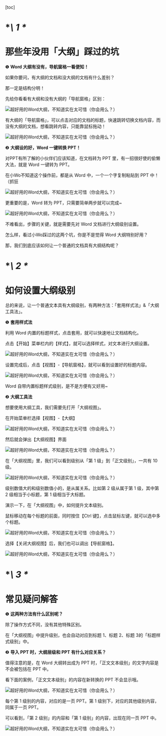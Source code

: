 [toc]

# **\ 1 \**

# **那些年没用「大纲」踩过的坑**

❶ **Word 大纲有没有，导航窗格一看便知！**

如果你要问，有大纲的文档和没大纲的文档有什么差别？

那一定是结构分明！

先给你看看有大纲和没有大纲的「导航窗格」区别：

![超好用的Word大纲，不知道实在太可惜（你会用么？）](http://p3.pstatp.com/large/pgc-image/5805a07c585043dc88cd77394a91b168)



有大纲的「导航窗格」，可以点击对应的文档的标题，快速跳转切换文档内容，而没有大纲的文档，想看跳转内容，只能靠鼠标拖动！

![超好用的Word大纲，不知道实在太可惜（你会用么？）](http://p1.pstatp.com/large/pgc-image/2ff248376aa04f219845d59b6f74a4a1)



❷ **大纲设的好，Word 一键转换 PPT！**

对PPT有所了解的小伙伴们应该知道，在文档转为 PPT 里，有一招很好使的偷懒大法，就是 Word 一键转为 PPT。

在小Wo不知道这个操作前，都是从 Word 中，一个一个字复制粘贴到 PPT 中！（抓狂

![超好用的Word大纲，不知道实在太可惜（你会用么？）](http://p9.pstatp.com/large/pgc-image/96a885e8f2a24bb59341835c551fa892)



更重要的是，Word 转为 PPT，只需要简单两步就可以完成~

![超好用的Word大纲，不知道实在太可惜（你会用么？）](http://p3.pstatp.com/large/pgc-image/8d52e6b8ebb94e2e986060942587c2d2)



不难看出，步骤的关键，就是需要先对 Word 文档进行大纲级别设置。

怎么样，看过小Wo踩过的这两个坑，你是不是觉得 Word 大纲特别好用？

那，我们到底应该如何让一个普通的文档具有大纲结构呢？

# **\ 2 \**

# **如何设置大纲级别**

总的来说，让一个普通文本具有大纲级别，有两种方法：「套用样式法」&「大纲工具法」。

❶ **套用样式法**

利用 Word 内置的标题样式，点击套用，就可以快速地让文档结构化。

点击【开始】菜单栏内的【样式】，就可以选择样式，对文本进行大纲设置。

![超好用的Word大纲，不知道实在太可惜（你会用么？）](http://p1.pstatp.com/large/pgc-image/2a7b8bfb9440417fa043af0596d01dd6)



设置完成后，点击【视图】-【导航窗格】，就可以看到设置好的标题内容。

![超好用的Word大纲，不知道实在太可惜（你会用么？）](http://p3.pstatp.com/large/pgc-image/d95da30575f44107a13d1748a2a8b5e0)



Word 自带内置标题样式级别，是不是方便有又好用~

❷ **大纲工具法**

想要使用大纲工具，我们需要先打开「大纲视图」。

在开始菜单栏选择【视图】-【大纲】

![超好用的Word大纲，不知道实在太可惜（你会用么？）](http://p3.pstatp.com/large/pgc-image/c9acdb0f241340b586a96f4da3b177e1)



然后就会弹出【大纲视图】界面

![超好用的Word大纲，不知道实在太可惜（你会用么？）](http://p1.pstatp.com/large/pgc-image/bc72ccaf20414fac997363d775b5ebe0)



在「大纲视图」里，我们可以看到级别从「第 1 级」到「正文级别」，一共有 10级。

![超好用的Word大纲，不知道实在太可惜（你会用么？）](http://p1.pstatp.com/large/pgc-image/29257244401e46f4a73a8e463fff11f0)



级别数值大的和级别数值小的，是从属关系。比如第 2 级从属于第 1 级，其中第 2 级相当于小标题，第 1 级相当于大标题。

演示一下，在「大纲视图」中，如何提升文本级别。

鼠标移动在每个标题的前面，同时按住【Ctrl 键】，点击鼠标左键，就可以选中多个标题。

![超好用的Word大纲，不知道实在太可惜（你会用么？）](http://p1.pstatp.com/large/pgc-image/b11a7c9246ca4b738c9580354e2deb42)



选择【关闭大纲视图】后，我们也可以调出【导航窗格】。

![超好用的Word大纲，不知道实在太可惜（你会用么？）](http://p3.pstatp.com/large/pgc-image/b8e92dbb14cf41de8c2e364a88bb05b1)



# **\ 3 \**

# **常见疑问解答**

❶ **这两种方法有什么区别呢？**

除了操作方式不同，没有其他特殊区别。

在「大纲视图」中提升级别，也会自动对应到标题 1、标题 2、标题 3的「标题样式级别」中。

❷ **导入 PPT 时，大纲层级和 PPT 有什么对应关系？**

值得注意的是，在 Word 大纲转出成为 PPT 时，「正文文本级别」的文字内容是不会被包括在 PPT 中。

看下面的案例，「正文文本级别」的内容在新转换的 PPT 不会显示哦。

![超好用的Word大纲，不知道实在太可惜（你会用么？）](http://p1.pstatp.com/large/pgc-image/2de2b2b9358f493e92384ee963ba5168)



每个第 1 级别的内容，对应的是一页 PPT。第 1 级别下，对应的其他级别内容，同属于一页 PPT。

可以看到，「第 2 级别」的内容和「第 1 级别」的内容，出现在同一页 PPT 中。

![超好用的Word大纲，不知道实在太可惜（你会用么？）](http://p1.pstatp.com/large/pgc-image/52d02487fed5484e97042d139dbb0989)